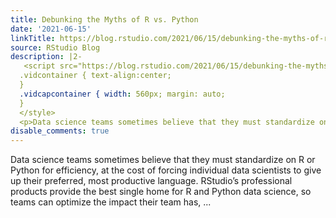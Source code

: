 ```yaml
---
title: Debunking the Myths of R vs. Python
date: '2021-06-15'
linkTitle: https://blog.rstudio.com/2021/06/15/debunking-the-myths-of-r-vs-python/
source: RStudio Blog
description: |2-
   <script src="https://blog.rstudio.com/2021/06/15/debunking-the-myths-of-r-vs-python/index_files/header-attrs/header-attrs.js"></script> <style type="text/css">
  .vidcontainer { text-align:center;
  }
  .vidcapcontainer { width: 560px; margin: auto;
  }
  </style>
  <p>Data science teams sometimes believe that they must standardize on R or Python for efficiency, at the cost of forcing individual data scientists to give up their preferred, most productive language. RStudio’s professional products provide the best single home for R and Python data science, so teams can optimize the impact their team has, ...
disable_comments: true
---
```

 <script src="https://blog.rstudio.com/2021/06/15/debunking-the-myths-of-r-vs-python/index_files/header-attrs/header-attrs.js"></script> <style type="text/css">
.vidcontainer { text-align:center;
}
.vidcapcontainer { width: 560px; margin: auto;
}
</style>
<p>Data science teams sometimes believe that they must standardize on R or Python for efficiency, at the cost of forcing individual data scientists to give up their preferred, most productive language. RStudio’s professional products provide the best single home for R and Python data science, so teams can optimize the impact their team has, ...